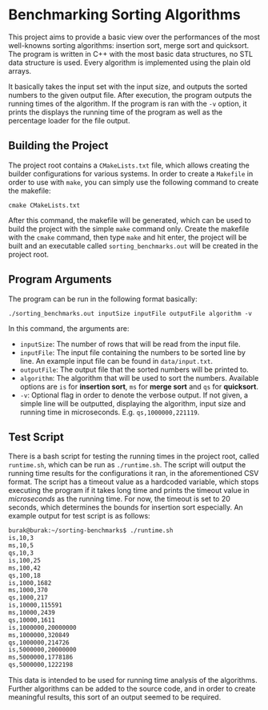 # Benchmarking Sorting Algorithms

This project aims to provide a basic view over the performances of the most well-knowns sorting algorithms: insertion sort, merge sort and quicksort.  The program is written in C++ with the most basic data structures, no STL data structure is used. Every algorithm is implemented using the plain old arrays. 
   
It basically takes the input set with the input size, and outputs the sorted numbers to the given output file. After execution, the program outputs the running times of the algorithm. If the program is ran with the `-v` option, it prints the 
displays the running time of the program as well as the percentage loader for the file output.

## Building the Project

The project root contains a `CMakeLists.txt` file, which allows creating the builder configurations for various systems. In order to create a `Makefile` in order to use with `make`, you can simply use the following command to create the makefile:
  
`cmake CMakeLists.txt`

After this command, the makefile will be generated, which can be used to build the project with the simple `make` command only. Create the makefile with the `cmake` command, then type `make` and hit enter, the project will be built and an executable called `sorting_benchmarks.out` will be created in the project root.


## Program Arguments

The program can be run in the following format basically:
 
 `./sorting_benchmarks.out inputSize inputFile outputFile algorithm -v
`

In this command, the arguments are:
- `inputSize`: The number of rows that will be read from the input file.
- `inputFile`: The input file containing the numbers to be sorted line by line. An example input file can be found in `data/input.txt`.
- `outputFile`: The output file that the sorted numbers will be printed to.
- `algorithm`: The algorithm that will be used to sort the numbers. Available options are `is` for **insertion sort**, `ms` for **merge sort** and `qs` for **quicksort**.
- `-v`: Optional flag in order to denote the verbose output. If not given, a simple line will be outputted, displaying the algorithm, input size and running time in microseconds. E.g. `qs,1000000,221119`.

## Test Script
There is a bash script for testing the running times in the project root, called `runtime.sh`, which can be run as `./runtime.sh`. The script will output the running time results for the configurations it ran, in the aforementioned CSV format. The script has a timeout value as a hardcoded variable, which stops executing the program if it takes long time and prints the timeout value in *microseconds* as the running time. For now, the timeout is set to 20 seconds, which determines the bounds for insertion sort especially. An example output for test script is as follows:
```bash
burak@burak:~/sorting-benchmarks$ ./runtime.sh
is,10,3
ms,10,5
qs,10,3
is,100,25
ms,100,42
qs,100,18
is,1000,1682
ms,1000,370
qs,1000,217
is,10000,115591
ms,10000,2439
qs,10000,1611
is,1000000,20000000
ms,1000000,320849
qs,1000000,214726
is,5000000,20000000
ms,5000000,1778186
qs,5000000,1222198
```
This data is intended to be used for running time analysis of the algorithms. Further algorithms can be added to the source code, and in order to create meaningful results, this sort of an output seemed to be required.
